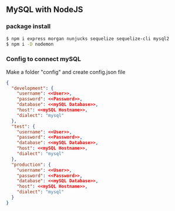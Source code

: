 ## MySQL with NodeJS
### package install
``` bash
$ npm i express morgan nunjucks sequelize sequelize-cli mysql2
$ npm i -D nodemon
```
### Config to connect mySQL
Make a folder "config" and create config.json file
``` json
{
  "development": {
    "username": <<User>>,
    "password": <<Password>>,
    "database": <<mySQL Database>>,
    "host": <<mySQL Hostname>>,
    "dialect": "mysql"
  },
  "test": {
    "username": <<User>>,
    "password": <<Password>>,
    "database": <<mySQL Database>>,
    "host": <<mySQL Hostname>>,
    "dialect": "mysql"
  },
  "production": {
    "username": <<User>>,
    "password": <<Password>>,
    "database": <<mySQL Database>>,
    "host": <<mySQL Hostname>>,
    "dialect": "mysql"
  }
}


```